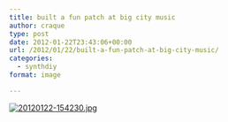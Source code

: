 ```yaml
---
title: built a fun patch at big city music
author: craque
type: post
date: 2012-01-22T23:43:06+00:00
url: /2012/01/22/built-a-fun-patch-at-big-city-music/
categories:
  - synthdiy
format: image

---
```

[<img src="/img/2012/01/20120122-154230.jpg" alt="20120122-154230.jpg" class="alignnone size-full" />][1]

 [1]: /img/2012/01/20120122-154230.jpg
